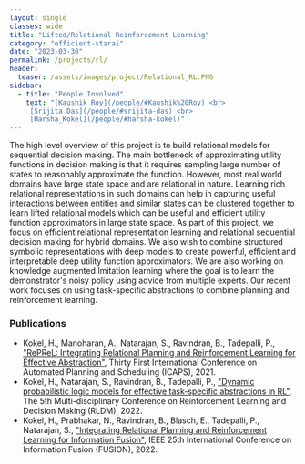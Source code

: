 ```yaml
---
layout: single
classes: wide
title: "Lifted/Relational Reinforcement Learning"
category: "efficient-starai"
date: "2023-03-30"
permalink: /projects/rl/
header:
  teaser: /assets/images/project/Relational_RL.PNG
sidebar:
  - title: "People Involved"
    text: "[Kaushik Roy](/people/#Kaushik%20Roy) <br>
     [Srijita Das](/people/#srijita-das) <br>
     [Harsha_Kokel](/people/#harsha-kokel)"
---
```



The high level overview of this project is to build relational models for sequential decision making. The main bottleneck of approximating utility functions in decision making is that it requires sampling large number of states to reasonably approximate the function. However, most real world domains have large state space and are relational in nature. Learning rich relational representations in such domains can help in capturing useful interactions between entities and similar states can be clustered together to learn lifted relational models which can be useful and efficient utility function approximators in large state space. As part of this project, we focus on efficient relational representation learning and relational sequential decision making for hybrid domains. We also wish to combine structured symbolic representations with deep models to create powerful, efficient and interpretable deep utility function approximators. We are also working on knowledge augmented Imitation learning where the goal is to learn the demonstrator's noisy policy using advice from multiple experts. Our recent work focuses on using task-specific abstractions to combine planning and reinforcement learning.

### Publications
* Kokel, H., Manoharan, A., Natarajan, S., Ravindran, B., Tadepalli, P., ["RePReL: Integrating Relational Planning and Reinforcement Learning for Effective Abstraction"](/assets/pdfs/Kokel_ICAPS2021.pdf), Thirty First International Conference on Automated Planning and Scheduling (ICAPS), 2021.
* Kokel, H., Natarajan, S., Ravindran, B., Tadepalli, P., ["Dynamic probabilistic logic models for effective task-specific abstractions in RL"](/assets/pdfs/RePReL-RLDM2022.pdf), The 5th Multi-disciplinary Conference on Reinforcement Learning and Decision Making (RLDM), 2022.
* Kokel, H., Prabhakar, N., Ravindran, B., Blasch, E., Tadepalli, P., Natarajan, S., ["Integrating Relational Planning and Reinforcement Learning for Information Fusion"](/assets/pdfs/Kokel_FUSION22.pdf), IEEE 25th International Conference on Information Fusion (FUSION), 2022.